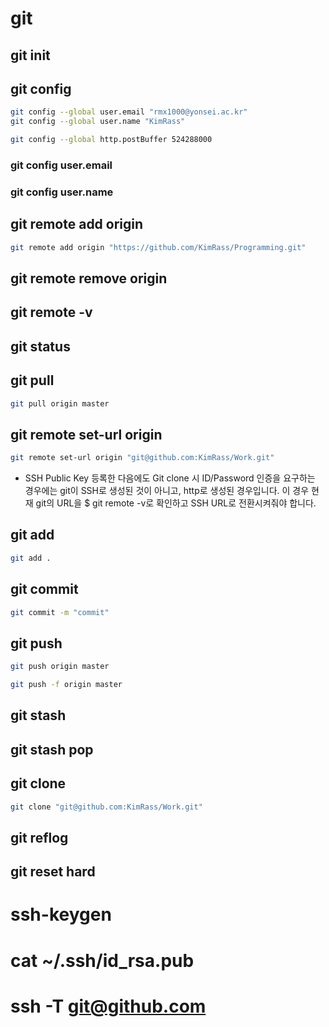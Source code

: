 # git
## git init
## git config
```bash
git config --global user.email "rmx1000@yonsei.ac.kr"
git config --global user.name "KimRass"
```
```bash
git config --global http.postBuffer 524288000
```
### git config user.email
### git config user.name
## git remote add origin
```bash
git remote add origin "https://github.com/KimRass/Programming.git"
```
## git remote remove origin
## git remote -v
## git status
## git pull
```bash
git pull origin master
```
## git remote set-url origin
```bash
git remote set-url origin "git@github.com:KimRass/Work.git"
```
- SSH Public Key 등록한 다음에도 Git clone 시 ID/Password 인증을 요구하는 경우에는 git이 SSH로 생성된 것이 아니고, http로 생성된  경우입니다.  이 경우 현재 git의 URL을 $ git remote -v로  확인하고 SSH URL로 전환시켜줘야 합니다.
## git add
```bash
git add .
```
## git commit
```bash
git commit -m "commit"
```
## git push
```bash
git push origin master
```
```bash
git push -f origin master
```
## git stash
## git stash pop
## git clone
```bash
git clone "git@github.com:KimRass/Work.git"
```
## git reflog
## git reset hard
# ssh-keygen
# cat ~/.ssh/id_rsa.pub
# ssh -T git@github.com